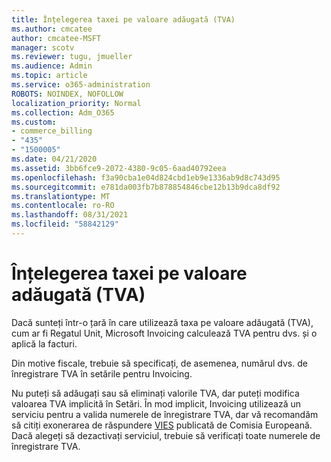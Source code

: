 ```yaml
---
title: Înțelegerea taxei pe valoare adăugată (TVA)
ms.author: cmcatee
author: cmcatee-MSFT
manager: scotv
ms.reviewer: tugu, jmueller
ms.audience: Admin
ms.topic: article
ms.service: o365-administration
ROBOTS: NOINDEX, NOFOLLOW
localization_priority: Normal
ms.collection: Adm_O365
ms.custom:
- commerce_billing
- "435"
- "1500005"
ms.date: 04/21/2020
ms.assetid: 3bb6fce9-2072-4380-9c05-6aad40792eea
ms.openlocfilehash: f3a90cba1e04d824cbd1eb9e1336ab9d8c743d95
ms.sourcegitcommit: e781da003fb7b878854846cbe12b13b9dca8df92
ms.translationtype: MT
ms.contentlocale: ro-RO
ms.lasthandoff: 08/31/2021
ms.locfileid: "58842129"
---
```

# <a name="help-understanding-value-added-tax-vat"></a>Înțelegerea taxei pe valoare adăugată (TVA)

Dacă sunteți într-o țară în care utilizează taxa pe valoare adăugată (TVA), cum ar fi Regatul Unit, Microsoft Invoicing calculează TVA pentru dvs. și o aplică la facturi.
  
Din motive fiscale, trebuie să specificați, de asemenea, numărul dvs. de înregistrare TVA în setările pentru Invoicing.
  
Nu puteți să adăugați sau să eliminați valorile TVA, dar puteți modifica valoarea TVA implicită în Setări. În mod implicit, Invoicing utilizează un serviciu pentru a valida numerele de înregistrare TVA, dar vă recomandăm să citiți exonerarea de răspundere [VIES](https://go.microsoft.com/fwlink/?LinkID=841741) publicată de Comisia Europeană. Dacă alegeți să dezactivați serviciul, trebuie să verificați toate numerele de înregistrare TVA.